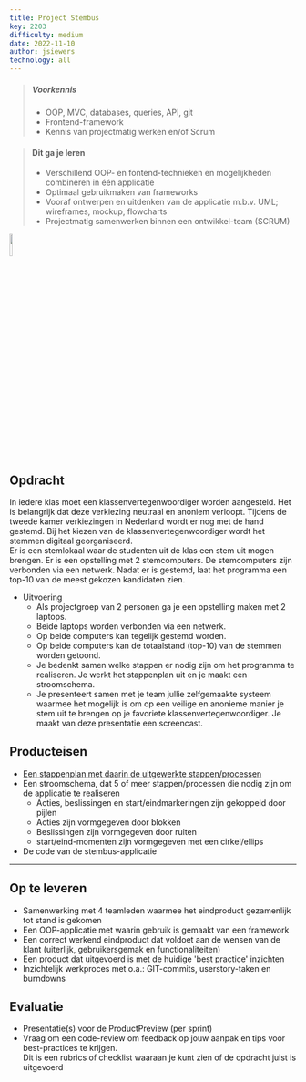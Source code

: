 ```yaml
---
title: Project Stembus
key: 2203
difficulty: medium
date: 2022-11-10
author: jsiewers
technology: all
---
```


> ##### Voorkennis
> * OOP, MVC, databases, queries, API, git
> * Frontend-framework
> * Kennis van projectmatig werken en/of Scrum

> #### Dit ga je leren
> * Verschillend OOP- en fontend-technieken en mogelijkheden combineren in één applicatie
> * Optimaal gebruikmaken van frameworks
> * Vooraf ontwerpen en uitdenken van de applicatie m.b.v. UML; wireframes, mockup, flowcharts
> * Projectmatig samenwerken binnen een ontwikkel-team (SCRUM)

<img src="{{ '/_assets/projecten/project-laptop.png'  }}" style="width:10%;">

## Opdracht
In iedere klas moet een klassenvertegenwoordiger worden aangesteld. Het is belangrijk dat deze verkiezing neutraal en anoniem verloopt. Tijdens de tweede kamer verkiezingen in Nederland wordt er nog met de hand gestemd. Bij het kiezen van de klassenvertegenwoordiger wordt het stemmen digitaal georganiseerd.  
Er is een stemlokaal waar de studenten uit de klas een stem uit mogen brengen. Er is een opstelling met 2 stemcomputers. De stemcomputers zijn verbonden via een netwerk.
Nadat er is gestemd, laat het programma een top-10 van de meest gekozen kandidaten zien.

* Uitvoering
    * Als projectgroep van 2 personen ga je een opstelling maken met 2 laptops. 
    * Beide laptops worden verbonden via een netwerk.
    * Op beide computers kan tegelijk gestemd worden.
    * Op beide computers kan de totaalstand (top-10) van de stemmen worden getoond.
    * Je bedenkt samen welke stappen er nodig zijn om het programma te realiseren. Je werkt het stappenplan uit en je maakt een stroomschema.
    * Je presenteert samen met je team jullie zelfgemaakte systeem waarmee het mogelijk is om op een veilige en anonieme manier je stem uit te brengen op je favoriete klassenvertegenwoordiger. Je maakt van deze presentatie een screencast.

## Producteisen
* [Een stappenplan met daarin de uitgewerkte stappen/processen](https://www.linkedin.com/learning-login/share?account=84048860&forceAccount=false&redirect=https%3A%2F%2Fwww.linkedin.com%2Flearning%2Fcreating-flowcharts-for-beginners%2Fflowcharting-best-practices%3Ftrk%3Dshare_video_url%26shareId%3DTwUa1vIrT3yYicwXPlfM2g%253D%253D)
* Een stroomschema, dat 5 of meer stappen/processen die nodig zijn om de applicatie te realiseren
  * Acties, beslissingen en start/eindmarkeringen zijn gekoppeld door pijlen
  * Acties zijn vormgegeven door blokken
  * Beslissingen zijn vormgegeven door ruiten
  * start/eind-momenten zijn vormgegeven met een cirkel/ellips
* De code van de stembus-applicatie


<hr>

## Op te leveren
* Samenwerking met 4 teamleden waarmee het eindproduct gezamenlijk tot stand is gekomen
* Een OOP-applicatie met waarin gebruik is gemaakt van een framework
* Een correct werkend eindproduct dat voldoet aan de wensen van de klant (uiterlijk, gebruikersgemak en functionaliteiten)
* Een product dat uitgevoerd is met de huidige 'best practice' inzichten
* Inzichtelijk werkproces met o.a.: GIT-commits, userstory-taken en burndowns


## Evaluatie
* Presentatie(s) voor de ProductPreview (per sprint)
* Vraag om een code-review om feedback op jouw aanpak en tips voor best-practices te krijgen.<br>
  Dit is een rubrics of checklist waaraan je kunt zien of de opdracht juist is uitgevoerd

